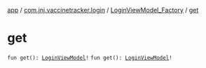 [app](../../index.md) / [com.jnj.vaccinetracker.login](../index.md) / [LoginViewModel_Factory](index.md) / [get](./get.md)

# get

`fun get(): `[`LoginViewModel`](../-login-view-model/index.md)`!`
`fun get(): `[`LoginViewModel`](../-login-view-model/index.md)`!`